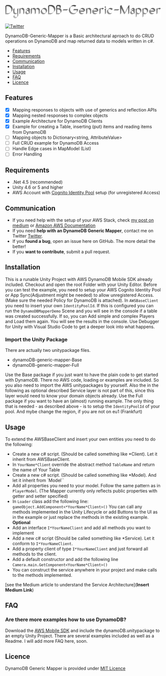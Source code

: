 ![dynamoDB generic mapper](https://github.com/andreasPartenhauser/dynamoDB-generic-mapper/blob/develop/dynamoDB_generic_mapper.png)

[![Twitter](https://img.shields.io/badge/twitter-@loretoGames-blue.svg?style=flat)](https://twitter.com/loretoGames)

DynamoDB-Generic-Mapper is a Basic architectural aproach to do CRUD operations on DynamoDB and map returned data to models written in c#.

- [Features](#features)
- [Requirements](#requirements)
- [Communication](#communication)
- [Installation](#installation)
- [Usage](#usage)
- [FAQ](#faq)
- [Licence](#Licence)

## Features

- [x] Mapping responses to objects with use of generics and reflection APIs
- [x] Mapping nested responses to complex objects
- [x] Example Architecture for DynamoDB Clients
- [x] Example for creating a Table, inserting (put) items and reading items from DynamoDB
- [ ] Mapping objects to Dictionary<string, AttributeValue>
- [ ] Full CRUD example for DynamoDB Access
- [ ] Handle Edge cases in MapModel (List<PrimitveType>)
- [ ] Error Handling

## Requirements

- .Net 4.5 (recommended)
- Unity 4.6 or 5 and higher
- AWS Account with [Cognito Identity Pool](https://aws.amazon.com/de/cognito/getting-started/) setup (for unregistered Access)


## Communication
- If you need help with the setup of your AWS Stack, check [my post on medium](https://medium.com/@andreas.partenhauser/serverless-mobile-game-backend-with-aws-in-unity-f61f2cb508d4) or [Amazon AWS Documentation](https://docs.aws.amazon.com/de_de/amazondynamodb/latest/developerguide/Introduction.html)
- If you need **help with an DynameDB Generic Mapper**, contact me on Twitter [Twitter](https://twitter.com/loretoGames).
- If you **found a bug**, open an issue here on GitHub. The more detail the better!
- If you **want to contribute**, submit a pull request.

## Installation

This is a runable Unity Project with AWS DynamoDB Mobile SDK already included. Checkout and open the root Folder with your Unity Editor.
Before you can test the example, you need to setup your AWS Cognito Identity Pool or App Sync(Adjustment might be needed) to allow unregistered Access. (Make sure the needed Policy for DynamoDB is attached).
In `AWSBaseClient` you need to insert your own `IdentityPoolId`. If this is configured you can run the `DynamoDBMapperDemo` Scene and you will see in the console if a table was created successfully. If so, you can Add simple and complex Players and Load them again. You will see the results in the console.
Use Debugger for Unity with Visual Studio Code to get a deeper look into what happens.

### Import the Unity Package

There are actually two unitypackage files.
- dynamoDB-generic-mapper-Base
- dynamoDB-generic-mapper-Full

Use the Base package if you just want to have the plain code to get started with DynamoDB. There no AWS code, loading or examples are included. So you also need to import the AWS unitypackages by yourself. Also the in the following as optional described Service layer is not part of this, since this layer would need to know your domain objects already.
Use the Full package if you want to have an (almost) running example. The only thing that is needed - as described above - is to setup the `IdentityPoolId` of your pool. And mybe change the region, if you are not on eu1 (Frankfurt)

## Usage

To extend the AWSBaseClient and insert your own entities you need to do the following:
- Create a new c# script. (Should be called something like *Client). Let it inherit from AWSBaseClient.
- In `YourName*Client` override the abstract method `TableName` and return the name of Your Table
- Create a new c# script. (Should be called something like *Model). And let it inherit from `Model``
- Add all properties you need to your model. Follow the same pattern as in `PlayerModel`. (The Mapper currently only reflects public properties with getter and setter specified)
- In `Loader` class add the following line: `gameObject.AddComponent<*YourName*Client>()`
You can call any methods implemented in the Unity Lifecycle or add Buttons to the UI as in the example or just replace the methods in the existing example.
**Optional**
- Add an interface `I*YourNameClient` and add all methods you want to implement
- Add a new c# script (Should be called something like *Service). Let it conform to `I*YourNameClient`.
- Add a property client of type `I*YourNameClient` and just forward all methods to the client.
- Add a default constructor and add the following line `Camera.main.GetComponent<YourName*Client>()`
- You can construct the service anywhere in your project and make calls to the methods implemented.

[see the Medium article to understand the Service Architecture](**Insert Medium Link**)

## FAQ

### Are there more examples how to use DynamoDB?

Download the [AWS Mobile SDK](http://sdk-for-net.amazonwebservices.com/latest/aws-sdk-unity.zip) and include the dynamoDB.unitypackage to an empty Unity Project. There are several examples included as well as a Readme.
I will add more FAQ here, soon.

## Licence

DynamoDB Generic Mapper is provided under [MIT Licence](https://github.com/andreasPartenhauser/dynamoDB-generic-mapper/blob/develop/LICENSE)
